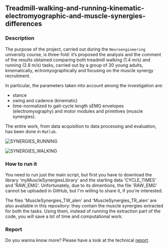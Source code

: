 ## Treadmill-walking-and-running-kinematic-electromyographic-and-muscle-synergies-differences

### Description
The purpose of the project, carried out during the `Neuroengineering` university course, is three-fold: it’s proposed the analysis and the comment of the results obtained comparing both treadmill walking (1.4 m/s) and running (2.8 m/s) tasks, carried out by a group of 30 young adults, kinematically, ectromyographically and focusing on the muscle synergy recruitment. 

In particular, the parameters taken into account among the investigation are: 
- stance
- swing and cadence (kinematic)
- time-normalized to gait-cycle length sEMG envelopes (electromyography) and motor modules and primitives (muscle synergies). 

The entire work, from data acquisition to data processing and evaluation, has been done in `Matlab`.

![SYNERGIES_RUNNING](https://user-images.githubusercontent.com/93050652/196741651-502b0b39-d866-4d03-9757-8edf64c18f1a.png)

![SYNERGIES_WALKING](https://user-images.githubusercontent.com/93050652/196741686-53090e53-3b10-47a0-9243-b43ea23eb81a.png)

### How to run it

You need to run just the main script, but first you have to download the library 'myMuscleSynergiesLibrary' and the starting data 'CYCLE_TIMES' and 'RAW_EMG'. Unfortunately, due to its dimentions, the file 'RAW_EMG' cannot be uploaded in GitHub, but I'm willing to share it, if you're interested.

The files 'MuscleSynergies_TW_alen' and 'MuscleSynergies_TR_alen' are also available in this repository: they contain the muscle synergies extracted for both the tasks. Using them, instead of running the extraction part of the code, you will save a lot of time and computational work.

### Report

Do you wanna know more? Please have a look at the technical [report](https://github.com/valeriopu/Treadmill-walking-and-running-kinematic-electromyographic-and-muscle-synergies-differences/blob/main/files/report.pdf).
